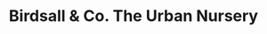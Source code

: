 ---
title: "Birdsall & Co. The Urban Nursery"
url: /denver/birdsall-and-co-the-urban-nursery/
shop: garden centre
---